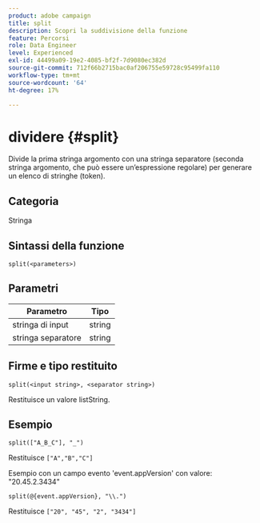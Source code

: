 ```yaml
---
product: adobe campaign
title: split
description: Scopri la suddivisione della funzione
feature: Percorsi
role: Data Engineer
level: Experienced
exl-id: 44499a09-19e2-4085-bf2f-7d9080ec382d
source-git-commit: 712f66b2715bac0af206755e59728c95499fa110
workflow-type: tm+mt
source-wordcount: '64'
ht-degree: 17%

---
```


# dividere {#split}

Divide la prima stringa argomento con una stringa separatore (seconda stringa argomento, che può essere un’espressione regolare) per generare un elenco di stringhe (token).

## Categoria

Stringa

## Sintassi della funzione

`split(<parameters>)`

## Parametri

| Parametro | Tipo |
|-----------|------------------|
| stringa di input | string |
| stringa separatore | string |

## Firme e tipo restituito

`split(<input string>, <separator string>)`

Restituisce un valore listString.

## Esempio

`split(["A_B_C"], "_")`

Restituisce `["A","B","C"]`

Esempio con un campo evento &#39;event.appVersion&#39; con valore: &quot;20.45.2.3434&quot;

`split(@{event.appVersion}, "\\.")`

Restituisce `["20", "45", "2", "3434"]`
